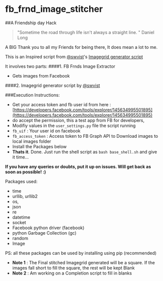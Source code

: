 fb_frnd_image_stitcher
======================

##A Friendship day Hack

> "Sometime the road through life isn't always a straight line. "
Daniel Long

A BIG Thank you to all my Friends for being there, It does mean a lot to me. 

This is an Inspired script from [@swvist](https://github.com/swvist)'s [Imagegrid generator script](https://gist.github.com/2692786)

It involves two parts:
####1. FB Frnds Image Extractor
- Gets images from Facebook

####2. Imagegrid generator script by [@swvist](https://github.com/swvist)

###Execution Instructions:
- Get your access token and fb user id from here : [https://developers.facebook.com/tools/explorer/145634995501895](https://developers.facebook.com/tools/explorer/145634995501895)
- do accept the permission, this a test app from FB for developers,
- Modifiy values in the `user_settings.py` file the script running
- `fb_uif`             : Your user id on facebook
- `fb_access_token`    : Access token to FB Graph API to Download images to local images folder
- Install the Packages below
- **Thats it**. Done. Just run the shell script as `bash base_shell.sh` and give it time...

**If you have any queries or doubts, put it up on issues. Will get back as soon as possible! :)**

Packages used:
- time
- urllib, urllib2
- os, 
- json
- re
- datetime
- socket
- Facebook python driver (facebook)
- python Garbage Collection (gc)
- random
- Image

PS: all these packages can be used by installing using pip (recommended)

- **Note 1**    : The Final stitched Imagegrid generated will be a square. If the images fall short to fill the square, the rest will be kept Blank
- **Note 2**    : Am working on a Completion script to fill in blanks
